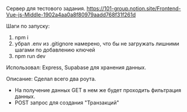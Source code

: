 Сервер для тестового задания.
https://101-group.notion.site/Frontend-Vue-js-Middle-1902a4aa0a8f80979aadd768f31f261d

Шаги по запуску: 
1. npm i 
2. убрал .env из .gitignore намерено, что бы не загружать лишними шагами по добавлению ключей
3. npm run dev

Использовал: 
Express, Supabase для хранения данных.

Описание: 
Сделал всего два роута. 
- На получение данных GET в нем же будет проходить фильтрация данных.
- POST запрос для создания "Транзакций"
